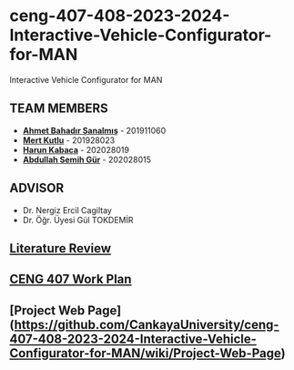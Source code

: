 # ceng-407-408-2023-2024-Interactive-Vehicle-Configurator-for-MAN
Interactive Vehicle Configurator for MAN

## TEAM MEMBERS
* [**Ahmet Bahadır Şanalmış**](https://github.com/bahadirsanalmis) - 201911060  
* [**Mert Kutlu**](https://github.com/mertktllu) - 201928023
* [**Harun Kabaca**](https://github.com/harunkabaca) - 202028019
* [**Abdullah Semih Gür**](https://github.com/Semih-gur)  - 202028015
## ADVISOR
* Dr. Nergiz Ercil Cagiltay
* Dr. Öğr. Üyesi Gül TOKDEMİR

## [Literature Review](https://github.com/CankayaUniversity/ceng-407-408-2023-2024-Interactive-Vehicle-Configurator-for-MAN/wiki/Literature-Review)
## [CENG 407 Work Plan](https://github.com/CankayaUniversity/ceng-407-408-2023-2024-Interactive-Vehicle-Configurator-for-MAN/wiki/CENG-407-Work-Plan)
## [Project Web Page] (https://github.com/CankayaUniversity/ceng-407-408-2023-2024-Interactive-Vehicle-Configurator-for-MAN/wiki/Project-Web-Page)
